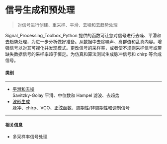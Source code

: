 # 信号生成和预处理
> 对信号进行创建、重采样、平滑、去噪和去趋势处理  

Signal_Processing_Toolbox_Python 提供的函数可让您对信号进行去噪、平滑和去趋势处理，为进一步分析做好准备。从数据中去除噪声、离群值和乱真内容。增强信号以对其可视化并发现模式。更改信号的采样率，或者使不规则采样信号或带缺失数据信号的采样率趋于恒定。为仿真和算法测试生成脉冲信号和 chirp 等合成信号。
#### 类别
***
- [平滑和去噪](./平滑和去噪.md)  
Savitzky-Golay 平滑、中位数和 Hampel 滤波、去趋势
- [波形生成](./波形生成.md)  
脉冲、chirp、VCO、正弦函数、周期性/非周期性和调制信号
***
#### 相关信息
- 多采样率信号处理
